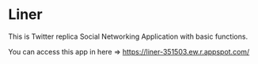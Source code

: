 # Liner
This is Twitter replica Social Networking Application with basic functions.

You can access this app in here => https://liner-351503.ew.r.appspot.com/
